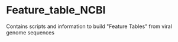 # Feature_table_NCBI
Contains scripts and information to build "Feature Tables" from viral genome sequences 
